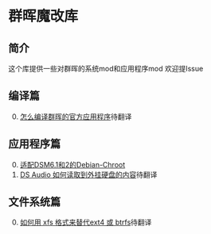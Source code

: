 # 群晖魔改库

## 简介
这个库提供一些对群晖的系统mod和应用程序mod
欢迎提Issue

## 编译篇
  0. [怎么编译群晖的官方应用程序](https://github.com/OKit-Scripts-Projects/DSM.Customizations/blob/master/How.to.compile.spk.md#Brief)待翻译 

## 应用程序篇
  0. [适配DSM6.1和2的Debian-Chroot](https://github.com/OKit-Scripts-Projects/DSM.Customizations/blob/master/App.Debian-Chroot.CN.md)
  0. [DS Audio 如何读取到外挂硬盘的内容]()待翻译

## 文件系统篇
  0. [如何用 xfs 格式来替代ext4 或 btrfs]()待翻译

